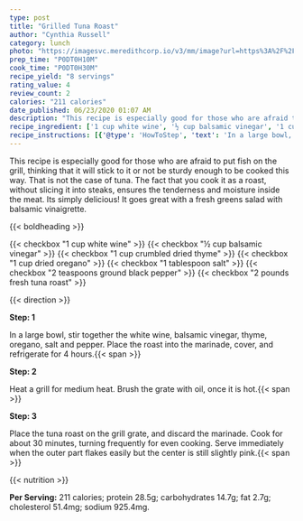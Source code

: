 ```yaml
---
type: post
title: "Grilled Tuna Roast"
author: "Cynthia Russell"
category: lunch
photo: "https://imagesvc.meredithcorp.io/v3/mm/image?url=https%3A%2F%2Fimages.media-allrecipes.com%2Fuserphotos%2F1070693.jpg"
prep_time: "P0DT0H10M"
cook_time: "P0DT0H30M"
recipe_yield: "8 servings"
rating_value: 4
review_count: 2
calories: "211 calories"
date_published: 06/23/2020 01:07 AM
description: "This recipe is especially good for those who are afraid to put fish on the grill, thinking that it will stick to it or not be sturdy enough to be cooked this way. That is not the case of tuna. The fact that you cook it as a roast, without slicing it into steaks, ensures the tenderness and moisture inside the meat. Its simply delicious! It goes great with a fresh greens salad with balsamic vinaigrette."
recipe_ingredient: ['1 cup white wine', '½ cup balsamic vinegar', '1 cup crumbled dried thyme', '1 cup dried oregano', '1 tablespoon salt', '2 teaspoons ground black pepper', '2 pounds fresh tuna roast']
recipe_instructions: [{'@type': 'HowToStep', 'text': 'In a large bowl, stir together the white wine, balsamic vinegar, thyme, oregano, salt and pepper. Place the roast into the marinade, cover, and refrigerate for 4 hours.\n'}, {'@type': 'HowToStep', 'text': 'Heat a grill for medium heat. Brush the grate with oil, once it is hot.\n'}, {'@type': 'HowToStep', 'text': 'Place the tuna roast on the grill grate, and discard the marinade. Cook for about 30 minutes, turning frequently for even cooking. Serve immediately when the outer part flakes easily but the center is still slightly pink.\n'}]
---
```


This recipe is especially good for those who are afraid to put fish on the grill, thinking that it will stick to it or not be sturdy enough to be cooked this way. That is not the case of tuna. The fact that you cook it as a roast, without slicing it into steaks, ensures the tenderness and moisture inside the meat. Its simply delicious! It goes great with a fresh greens salad with balsamic vinaigrette. 

{{< boldheading >}}

{{< checkbox "1 cup white wine" >}}
{{< checkbox "½ cup balsamic vinegar" >}}
{{< checkbox "1 cup crumbled dried thyme" >}}
{{< checkbox "1 cup dried oregano" >}}
{{< checkbox "1 tablespoon salt" >}}
{{< checkbox "2 teaspoons ground black pepper" >}}
{{< checkbox "2 pounds fresh tuna roast" >}}


{{< direction >}}

**Step: 1**

In a large bowl, stir together the white wine, balsamic vinegar, thyme, oregano, salt and pepper. Place the roast into the marinade, cover, and refrigerate for 4 hours.{{< span >}}

**Step: 2**

Heat a grill for medium heat. Brush the grate with oil, once it is hot.{{< span >}}

**Step: 3**

Place the tuna roast on the grill grate, and discard the marinade. Cook for about 30 minutes, turning frequently for even cooking. Serve immediately when the outer part flakes easily but the center is still slightly pink.{{< span >}}

{{< nutrition >}}

**Per Serving:** 211 calories; protein 28.5g; carbohydrates 14.7g; fat 2.7g; cholesterol 51.4mg; sodium 925.4mg.